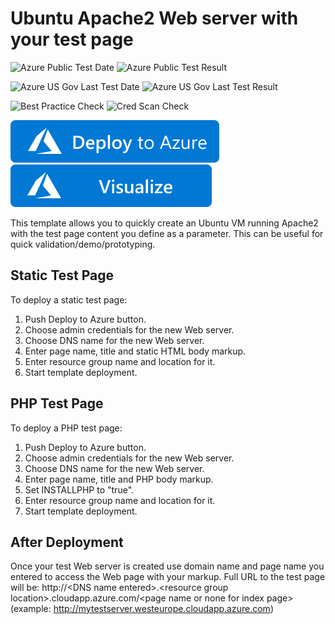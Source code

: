 # Ubuntu Apache2 Web server with your test page

![Azure Public Test Date](https://azurequickstartsservice.blob.core.windows.net/badges/ubuntu-apache-test-page/PublicLastTestDate.svg)
![Azure Public Test Result](https://azurequickstartsservice.blob.core.windows.net/badges/ubuntu-apache-test-page/PublicDeployment.svg)

![Azure US Gov Last Test Date](https://azurequickstartsservice.blob.core.windows.net/badges/ubuntu-apache-test-page/FairfaxLastTestDate.svg)
![Azure US Gov Last Test Result](https://azurequickstartsservice.blob.core.windows.net/badges/ubuntu-apache-test-page/FairfaxDeployment.svg)

![Best Practice Check](https://azurequickstartsservice.blob.core.windows.net/badges/ubuntu-apache-test-page/BestPracticeResult.svg)
![Cred Scan Check](https://azurequickstartsservice.blob.core.windows.net/badges/ubuntu-apache-test-page/CredScanResult.svg)

[![Deploy To Azure](https://raw.githubusercontent.com/Azure/azure-quickstart-templates/master/1-CONTRIBUTION-GUIDE/images/deploytoazure.svg?sanitize=true)](https://portal.azure.com/#create/Microsoft.Template/uri/https%3A%2F%2Fraw.githubusercontent.com%2FAzure%2Fazure-quickstart-templates%2Fmaster%2Fubuntu-apache-test-page%2Fazuredeploy.json)  [![Visualize](https://raw.githubusercontent.com/Azure/azure-quickstart-templates/master/1-CONTRIBUTION-GUIDE/images/visualizebutton.svg?sanitize=true)](http://armviz.io/#/?load=https%3A%2F%2Fraw.githubusercontent.com%2FAzure%2Fazure-quickstart-templates%2Fmaster%2Fubuntu-apache-test-page%2Fazuredeploy.json)

This template allows you to quickly create an Ubuntu VM running Apache2 with the test page content you define as a parameter. This can be useful for quick validation/demo/prototyping.

## Static Test Page

To deploy a static test page:

1. Push Deploy to Azure button.
2. Choose admin credentials for the new Web server.
3. Choose DNS name for the new Web server.
4. Enter page name, title and static HTML body markup.
5. Enter resource group name and location for it.
6. Start template deployment.

## PHP Test Page

To deploy a PHP test page:

1. Push Deploy to Azure button.
2. Choose admin credentials for the new Web server.
3. Choose DNS name for the new Web server.
4. Enter page name, title and PHP body markup.
5. Set INSTALLPHP to "true".
6. Enter resource group name and location for it.
7. Start template deployment.

## After Deployment

Once your test Web server is created use domain name and page name you entered to access the Web page with your markup. 
Full URL to the test page will be: http://\<DNS name entered\>.\<resource group location\>.cloudapp.azure.com/\<page name or none for index page\>
(example: http://mytestserver.westeurope.cloudapp.azure.com)





